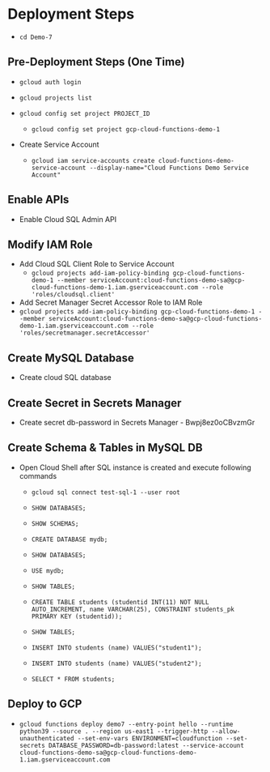 # Deployment Steps

- `cd Demo-7`

## Pre-Deployment Steps (One Time)

- `gcloud auth login`

- `gcloud projects list`

- `gcloud config set project PROJECT_ID`

  - `gcloud config set project gcp-cloud-functions-demo-1`

- Create Service Account
  - `gcloud iam service-accounts create cloud-functions-demo-service-account --display-name="Cloud Functions Demo Service Account"`

## Enable APIs

- Enable Cloud SQL Admin API

## Modify IAM Role

- Add Cloud SQL Client Role to Service Account
  - `gcloud projects add-iam-policy-binding gcp-cloud-functions-demo-1 --member serviceAccount:cloud-functions-demo-sa@gcp-cloud-functions-demo-1.iam.gserviceaccount.com --role 'roles/cloudsql.client'`
- Add Secret Manager Secret Accessor Role to IAM Role
 - `gcloud projects add-iam-policy-binding gcp-cloud-functions-demo-1 --member serviceAccount:cloud-functions-demo-sa@gcp-cloud-functions-demo-1.iam.gserviceaccount.com --role 'roles/secretmanager.secretAccessor'`

## Create MySQL Database

- Create cloud SQL database

## Create Secret in Secrets Manager

- Create secret db-password in Secrets Manager - Bwpj8ez0oCBvzmGr

## Create Schema & Tables in MySQL DB

- Open Cloud Shell after SQL instance is created and execute following commands

  - `gcloud sql connect test-sql-1 --user root`

  - `SHOW DATABASES;`

  - `SHOW SCHEMAS;`

  - `CREATE DATABASE mydb;`

  - `SHOW DATABASES;`

  - `USE mydb;`

  - `SHOW TABLES;`

  - `CREATE TABLE students (studentid INT(11) NOT NULL AUTO_INCREMENT, name VARCHAR(25), CONSTRAINT students_pk PRIMARY KEY (studentid));`

  - `SHOW TABLES;`

  - `INSERT INTO students (name) VALUES("student1");`
  - `INSERT INTO students (name) VALUES("student2");`

  - `SELECT * FROM students;`

## Deploy to GCP

- `gcloud functions deploy demo7 --entry-point hello --runtime python39 --source . --region us-east1 --trigger-http --allow-unauthenticated --set-env-vars ENVIRONMENT=cloudfunction --set-secrets DATABASE_PASSWORD=db-password:latest --service-account cloud-functions-demo-sa@gcp-cloud-functions-demo-1.iam.gserviceaccount.com`
